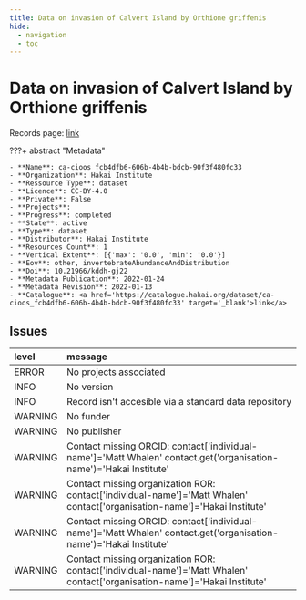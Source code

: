 ```yaml
---
title: Data on invasion of Calvert Island by Orthione griffenis
hide:
  - navigation
  - toc
---
```


# Data on invasion of Calvert Island by Orthione griffenis

Records page: <a href='https://catalogue.hakai.org/dataset/ca-cioos_fcb4dfb6-606b-4b4b-bdcb-90f3f480fc33' target='_blank'>link</a>

???+ abstract "Metadata"

    - **Name**: ca-cioos_fcb4dfb6-606b-4b4b-bdcb-90f3f480fc33 
    - **Organization**: Hakai Institute 
    - **Ressource Type**: dataset 
    - **Licence**: CC-BY-4.0 
    - **Private**: False 
    - **Projects**:  
    - **Progress**: completed 
    - **State**: active 
    - **Type**: dataset 
    - **Distributor**: Hakai Institute 
    - **Resources Count**: 1 
    - **Vertical Extent**: [{'max': '0.0', 'min': '0.0'}] 
    - **Eov**: other, invertebrateAbundanceAndDistribution 
    - **Doi**: 10.21966/kddh-gj22 
    - **Metadata Publication**: 2022-01-24 
    - **Metadata Revision**: 2022-01-13 
    - **Catalogue**: <a href='https://catalogue.hakai.org/dataset/ca-cioos_fcb4dfb6-606b-4b4b-bdcb-90f3f480fc33' target='_blank'>link</a> 

<div id='map'></div>




## Issues
| level   | message                                                                                                                    |
|:--------|:---------------------------------------------------------------------------------------------------------------------------|
| ERROR   | No projects associated                                                                                                     |
| INFO    | No version                                                                                                                 |
| INFO    | Record isn't accesible via a standard data repository                                                                      |
| WARNING | No funder                                                                                                                  |
| WARNING | No publisher                                                                                                               |
| WARNING | Contact missing ORCID: contact['individual-name']='Matt Whalen' contact.get('organisation-name')='Hakai Institute'         |
| WARNING | Contact missing organization ROR:  contact['individual-name']='Matt Whalen' contact['organisation-name']='Hakai Institute' |
| WARNING | Contact missing ORCID: contact['individual-name']='Matt Whalen' contact.get('organisation-name')='Hakai Institute'         |
| WARNING | Contact missing organization ROR:  contact['individual-name']='Matt Whalen' contact['organisation-name']='Hakai Institute' |


<script>
   document.addEventListener("DOMContentLoaded", function() {
    var map = L.map('map').setView([51.505, -125.09], 5);
    L.tileLayer('https://tile.openstreetmap.org/{z}/{x}/{y}.png', {
        maxZoom: 19,
        attribution: '&copy; <a href="http://www.openstreetmap.org/copyright">OpenStreetMap</a>'
    }).addTo(map);
    var geojsonFeature = {
        "type": "Feature",
        "properties": {
            "name" : "Data on invasion of Calvert Island by Orthione griffenis"
        },
        "geometry": {'type': 'Polygon', 'coordinates': [[[-128.17334953, 51.61670267], [-127.92753044, 51.61670267], [-127.92753044, 51.73677458], [-128.17334953, 51.73677458], [-128.17334953, 51.61670267]]]}
    }
    L.geoJSON(geojsonFeature).addTo(map);
   })
</script>